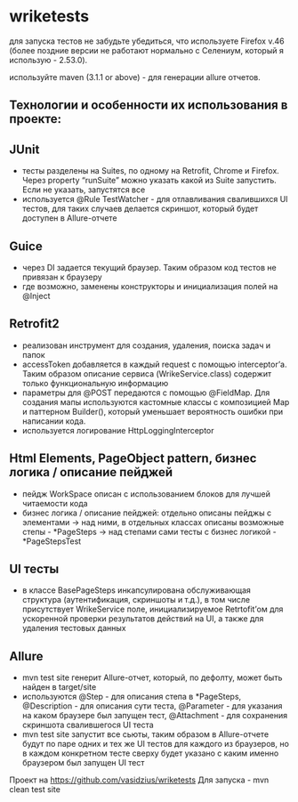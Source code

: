 # wriketests

для запуска тестов не забудьте убедиться, что используете Firefox v.46 (более поздние версии не работают нормально с Селениум, который я использую - 2.53.0).

используйте maven (3.1.1 or above) - для генерации allure отчетов.

## Технологии и особенности их использования в проекте:

## JUnit
- тесты разделены на Suites, по одному на Retrofit, Chrome и Firefox. Через property “runSuite” можно указать какой из Suite запустить. Если не указать, запустятся все
- используется @Rule TestWatcher - для отлавливания свалившихся UI тестов, для таких случаев делается скриншот, который будет доступен в Allure-отчете

## Guice
- через DI задается текущий браузер. Таким образом код тестов не привязан к браузеру
- где возможно, заменены конструкторы и инициализация полей на @Inject

## Retrofit2
- реализован инструмент для создания, удаления, поиска задач и папок
- accessToken добавляется в каждый request с помощью interceptor’а. Таким образом описание сервиса (WrikeService.class) содержит только функциональную информацию
- параметры для @POST передаются с помощью @FieldMap. Для создания мапы используются кастомные классы с композицией Map и паттерном Builder(), который уменьшает вероятность ошибки при написании кода.
- используется логирование HttpLoggingInterceptor

## Html Elements, PageObject pattern, бизнес логика / описание пейджей
- пейдж WorkSpace описан с использованием блоков для лучшей читаемости кода
- бизнес логика / описание пейджей: отдельно описаны пейджы с элементами -> над ними, в отдельных классах описаны возможные степы - *PageSteps -> над степами сами тесты с бизнес логикой - *PageStepsTest

## UI тесты
- в классе BasePageSteps инкапсулирована обслуживающая структура (аутентификация, скриншоты и т.д.), в том числе присутствует WrikeService поле, инициализируемое Retrtofit’ом для ускоренной проверки результатов действий на UI, а также для удаления тестовых данных 

## Allure
- mvn test site генерит Allure-отчет, который, по дефолту, может быть найден в target/site
- используются @Step - для описания степа в *PageSteps, @Description - для описания сути теста, @Parameter - для указания на каком браузере был запущен тест, @Attachment - для сохранения скриншота свалившегося UI теста
- mvn test site запустит все сьюты, таким образом в Allure-отчете будут по паре одних и тех же UI тестов для каждого из браузеров, но в каждом конкретном тесте сверху будет указано с каким именно браузером был запущен UI тест

Проект на https://github.com/vasidzius/wriketests 
Для запуска - mvn clean test site
